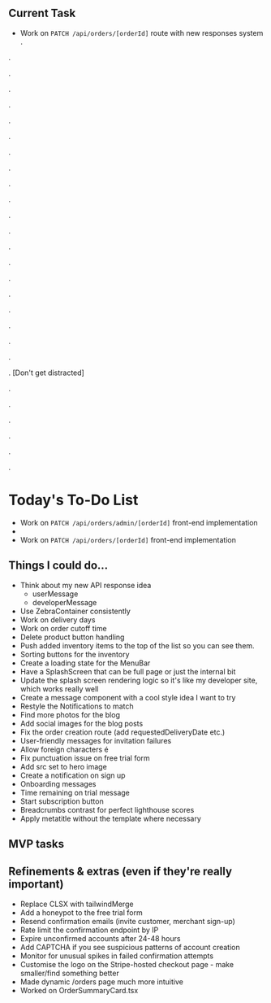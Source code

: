 ## Current Task

-  Work on `PATCH /api/orders/[orderId]` route with new responses system
   .

.

.

.

.

.

.

.

.

.

.

.

.

.

.

.

.

.

.

.

.

. [Don't get distracted]

.

.

.

.

.

.

# Today's To-Do List

-  Work on `PATCH /api/orders/admin/[orderId]` front-end implementation
-
-  Work on `PATCH /api/orders/[orderId]` front-end implementation

## Things I could do...

-  Think about my new API response idea
   -  userMessage
   -  developerMessage
-  Use ZebraContainer consistently
-  Work on delivery days
-  Work on order cutoff time
-  Delete product button handling
-  Push added inventory items to the top of the list so you can see them.
-  Sorting buttons for the inventory
-  Create a loading state for the MenuBar
-  Have a SplashScreen that can be full page or just the internal bit
-  Update the splash screen rendering logic so it's like my developer site, which works really well
-  Create a message component with a cool style idea I want to try
-  Restyle the Notifications to match
-  Find more photos for the blog
-  Add social images for the blog posts
-  Fix the order creation route (add requestedDeliveryDate etc.)
-  User-friendly messages for invitation failures
-  Allow foreign characters é
-  Fix punctuation issue on free trial form
-  Add src set to hero image
-  Create a notification on sign up
-  Onboarding messages
-  Time remaining on trial message
-  Start subscription button
-  Breadcrumbs contrast for perfect lighthouse scores
-  Apply metatitle without the template where necessary

## MVP tasks

## Refinements & extras (even if they're really important)

-  Replace CLSX with tailwindMerge
-  Add a honeypot to the free trial form
-  Resend confirmation emails (invite customer, merchant sign-up)
-  Rate limit the confirmation endpoint by IP
-  Expire unconfirmed accounts after 24-48 hours
-  Add CAPTCHA if you see suspicious patterns of account creation
-  Monitor for unusual spikes in failed confirmation attempts
-  Customise the logo on the Stripe-hosted checkout page - make smaller/find something better
-  Made dynamic /orders page much more intuitive
-  Worked on OrderSummaryCard.tsx
